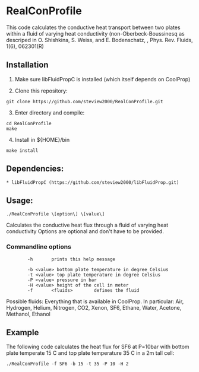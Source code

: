 # RealConProfile

This code calculates the conductive heat transport between two plates within a fluid of varying heat conductivity (non-Oberbeck-Boussinesq
 as descriped in  O. Shishkina, S. Weiss, and E. Bodenschatz, , Phys. Rev. Fluids, 1(6), 062301(R)

## Installation

1. Make sure libFluidPropC is installed (which itself depends on CoolProp)
	

3. Clone this repository: 

```
git clone https://github.com/steview2000/RealConProfile.git
```

3. Enter directory and compile:

```
cd RealConProfile 
make
```	
4. Install in ${HOME}/bin
```
make install
```

## Dependencies:
	* libFluidPropC (https://github.com/steview2000/libFluidProp.git)

## Usage: 
```
./RealConProfile \[option\] \[value\] 
```

Calculates the conductive heat flux through a fluid of varying heat conductivity
Options are optional and don't have to be provided.
### Commandline options
```
        -h       prints this help message

        -b <value> bottom plate temperature in degree Celsius
        -t <value> top plate temperature in degree Celsius
        -P <value> pressure in bar 
        -H <value> height of the cell in meter 
        -f       <fluids>        defines the fluid
```

Possible fluids: Everything that is available in CoolProp. In particular:
       Air, Hydrogen, Helium, Nitrogen, CO2, Xenon, SF6, Ethane, Water, Acetone, Methanol, Ethanol

## Example
The following code calculates the heat flux for SF6 at P=10bar with bottom plate temperate 15 C and
top plate temperature 35 C in a 2m tall cell:
```
./RealConProfile -f SF6 -b 15 -t 35 -P 10 -H 2
```

